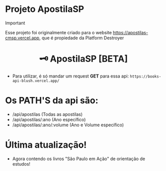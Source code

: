 # Projeto ApostilaSP

> [!IMPORTANT]
> Esse projeto foi originalmente criado para o website https://apostilas-cmsp.vercel.app, que é propiedade da Platform Destroyer

<div align="center">
    <h1>🗝️ ApostilaSP [BETA]</h1>
</div>

- Para utilizar, é só mandar um request **GET** para essa api:
```https://books-api-blush.vercel.app/```

# Os PATH'S da api são:
- /api/apostilas (Todas as apostilas)
- /api/apostilas/:ano (Ano específico)
- /api/apostilas/:ano/:volume (Ano e Volume específico)

# Última atualização!
- Agora contendo os livros "São Paulo em Ação" de orientação de estudos!
<br>
